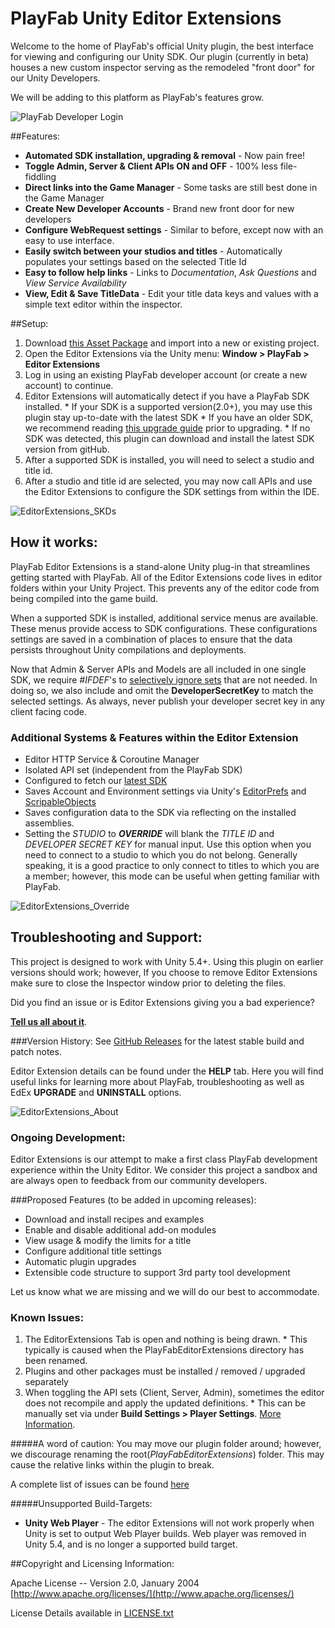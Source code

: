 # PlayFab Unity Editor Extensions
Welcome to the home of PlayFab's official Unity plugin, the best interface for viewing and configuring our Unity SDK. Our plugin (currently in beta) houses a new custom inspector serving as the remodeled "front door" for our Unity Developers. 

We will be adding to this platform as PlayFab's features grow.

![PlayFab Developer Login](https://github.com/PlayFab/UnityEditorExtensions/raw/master/_repoAssets/img/EdEx_CreateAccount.png "Users new to PlayFab can create an account.")

##Features:

  * **Automated SDK installation, upgrading & removal** - Now pain free!
  * **Toggle Admin, Server & Client APIs ON and OFF** - 100% less file-fiddling
  * **Direct links into the Game Manager** - Some tasks are still best done in the Game Manager
  * **Create New Developer Accounts** - Brand new front door for new developers
  * **Configure WebRequest settings** - Similar to before, except now with an easy to use interface.
  * **Easily switch between your studios and titles** - Automatically populates your settings based on the selected Title Id 
  * **Easy to follow help links** - Links to *Documentation*, *Ask Questions* and *View Service Availability*
  * **View, Edit & Save TitleData** - Edit your title data keys and values with a simple text editor within the inspector.

##Setup:
  
  1. Download [this Asset Package](https://api.playfab.com/sdks/download/unity-edex "PlayFabEditorExtensions.unitypackage") and import into a new or existing project.
  2. Open the Editor Extensions via the Unity menu: **Window > PlayFab > Editor Extensions** 
  3. Log in using an existing PlayFab developer account (or create a new account) to continue.
  4. Editor Extensions will automatically detect if you have a PlayFab SDK installed. 
    * If your SDK is a supported version(2.0+), you may use this plugin stay up-to-date with the latest SDK
    * If you have an older SDK, we recommend reading [this upgrade guide](https://github.com/PlayFab/UnitySDK/blob/master/UPGRADE.md) prior to upgrading.
    * If no SDK was detected, this plugin can download and install the latest SDK version from gitHub.
  5. After a supported SDK is installed, you will need to select a studio and title id.
  6. After a studio and title id are selected, you may now call APIs and use the Editor Extensions to configure the SDK settings from within the IDE.   

![EditorExtensions_SKDs](https://github.com/PlayFab/UnityEditorExtensions/raw/master/_repoAssets/img/EdEx_SDKs.png "View the current SDK and upgrade to the latest SDK.")

## How it works:
PlayFab Editor Extensions is a stand-alone Unity plug-in that streamlines getting started with PlayFab.  All of the Editor Extensions code lives in editor folders within your Unity Project. This prevents any of the editor code from being compiled into the game build. 

When a supported SDK is installed, additional service menus are available. These menus provide access to SDK configurations. These configurations settings are saved in a combination of places to ensure that the data persists throughout Unity compilations and deployments. 
 
Now that Admin & Server APIs and Models are all included in one single SDK, we require *#IFDEF*'s to [selectively ignore sets](https://docs.unity3d.com/Manual/PlatformDependentCompilation.html "Unity Scripting Define Symbols") that are not needed. In doing so, we also include and omit the **DeveloperSecretKey** to match the selected settings.  As always, never publish your developer secret key in any client facing code.

### Additional Systems & Features within the Editor Extension
  * Editor HTTP Service & Coroutine Manager
  * Isolated API set (independent from the PlayFab SDK)
  * Configured to fetch our [latest SDK](https://github.com/PlayFab/UnitySDK/blob/versioned/Packages/UnitySDK.unitypackage "GitHub Versioned Repo")
  * Saves Account and Environment settings via Unity's [EditorPrefs](https://docs.unity3d.com/ScriptReference/EditorPrefs.html "Unity3d Docs") and [ScripableObjects](https://docs.unity3d.com/ScriptReference/ScriptableObject.html "Unity3d Docs")
  * Saves configuration data to the SDK via reflecting on the installed assemblies. 
  * Setting the *STUDIO* to **_OVERRIDE_** will blank the *TITLE ID* and *DEVELOPER SECRET KEY* for manual input. Use this option when you need to connect to a studio to which you do not belong. Generally speaking, it is a good practice to only connect to titles to which you are a member; however, this mode can be useful when getting familiar with PlayFab. 
 
 
 ![EditorExtensions_Override](https://github.com/PlayFab/UnityEditorExtensions/raw/master/_repoAssets/img/EdEx_Override.png "Select _OVERRIDE_ to manually input your Title Id")
 

## Troubleshooting and Support:
This project is designed to work with Unity 5.4+. Using this plugin on earlier versions should work; however, If you choose to remove Editor Extensions make sure to close the Inspector window prior to deleting the files. 

Did you find an issue or is Editor Extensions giving you a bad experience? 

[**Tell us all about it**](https://github.com/PlayFab/UnityEditorExtensions/issues).

###Version History:
See [GitHub Releases](https://github.com/PlayFab/UnityEditorExtensions/releases "GitHub Versions") for the latest stable build and patch notes.  

Editor Extension details can be found under the **HELP** tab. Here you will find useful links for learning more about PlayFab, troubleshooting as well as EdEx **UPGRADE** and **UNINSTALL** options.

 ![EditorExtensions_About](https://github.com/PlayFab/UnityEditorExtensions/raw/master/_repoAssets/img/EdEx_About.png "EdEx Details can be found under the Help Tab")

### Ongoing Development:
Editor Extensions is our attempt to make a first class PlayFab development experience within the Unity Editor. We consider this project a sandbox and are always open to feedback from our community developers. 

###Proposed Features (to be added in upcoming releases):

  * Download and install recipes and examples
  * Enable and disable additional add-on modules
  * View usage & modify the limits for a title
  * Configure additional title settings
  * Automatic plugin upgrades
  * Extensible code structure to support 3rd party tool development

Let us know what we are missing and we will do our best to accommodate.

### Known Issues:

  1. The EditorExtensions Tab is open and nothing is being drawn. 
    * This typically is caused when the PlayFabEditorExtensions directory has been renamed.
  2. Plugins and other packages must be installed / removed / upgraded separately 
  3. When toggling the API sets (Client, Server, Admin), sometimes the editor does not recompile and apply the updated definitions.
    *  This can be manually set via under  **Build Settings > Player Settings**. [More Information](https://docs.unity3d.com/Manual/PlatformDependentCompilation.html).

#####A word of caution:
You may move our plugin folder around; however, we discourage renaming the root(*PlayFabEditorExtensions*) folder. This may cause the relative links within the plugin to break.

A complete list of issues can be found [here](https://github.com/PlayFab/UnityEditorExtensions/issues)
   
#####Unsupported Build-Targets:
  * **Unity Web Player** - The editor Extensions will not work properly when Unity is set to output Web Player builds. Web player was removed in Unity 5.4, and is no longer a supported build target. 

##Copyright and Licensing Information:

  Apache License -- Version 2.0, January 2004 [http://www.apache.org/licenses/](http://www.apache.org/licenses/)

  License Details available in [LICENSE.txt](https://github.com/PlayFab/UnityEditorExtensions/blob/master/LICENSE "Apache 2.0 License")
  

  
